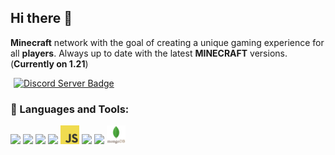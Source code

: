 ## Hi there 👋

**Minecraft** network with the goal of creating a unique gaming experience 
for all ****players****. Always up to date with the latest **MINECRAFT** versions. (**Currently on 1.21**)

  </a>
  <a href="https://discord.standardsucht.link" style="margin: 5px;">
    <img src="https://img.shields.io/badge/Discord%20Server-JOIN%20NOW-%237289da?style=for-the-badge&logo=discord" alt="Discord Server Badge" />
  </a>
</div>


### 🎨 Languages and Tools:

<code><img height="30" src="https://upload.wikimedia.org/wikipedia/commons/thumb/9/9c/IntelliJ_IDEA_Icon.svg/1200px-IntelliJ_IDEA_Icon.svg.png"></code>
<code><img height="30" src="https://user-images.githubusercontent.com/674621/71187801-14e60a80-2280-11ea-94c9-e56576f76baf.png"></code>
<code><img height="30" src="https://github.com/get-icon/geticon/raw/master/icons/java.svg"></code>
<code><img height="30" src="https://upload.wikimedia.org/wikipedia/commons/7/74/Kotlin_Icon.png"></code>
<code><img height="30" src="https://raw.githubusercontent.com/github/explore/80688e429a7d4ef2fca1e82350fe8e3517d3494d/topics/javascript/javascript.png"></code>
<code><img height="30" src="https://github.com/get-icon/geticon/raw/master/icons/docker-icon.svg"></code>
<code><img height="30" src="https://github.com/get-icon/geticon/raw/master/icons/html-5.svg"></code>
<code><img height="30" src="https://raw.githubusercontent.com/devicons/devicon/master/icons/mongodb/mongodb-original-wordmark.svg"></code>
